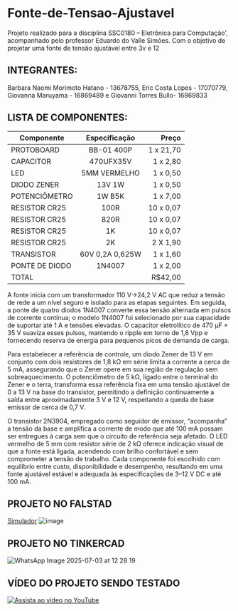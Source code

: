 # Fonte-de-Tensao-Ajustavel
Projeto realizado para a disciplina SSC0180 – Eletrônica para Computação', acompanhado pelo professor Eduardo do Valle Simões. Com o objetivo de projetar uma fonte de tensão ajustável entre 3v e 12

## INTEGRANTES:
Barbara Naomi Morimoto Hatano - 13678755, Eric Costa Lopes - 17070779, Giovanna Maruyama - 16869489 e Giovanni Torres Bullo- 16869833

## LISTA DE COMPONENTES:
| Componente      |     Especificação       | Preço
| -------------   |:-------------:          | -----:|
|PROTOBOARD        |BB-01 400P            | 1 x 21,70
|CAPACITOR       | 470UFX35V            | 1 x 2,80 |
| LED        | 5MM VERMELHO            |  1 x 0,50 |
| DIODO ZENER   | 13V 1W            |  1 x 0,50|
| POTENCIÔMETRO        |  1W B5K                | 1 x 7,00 |
| RESISTOR CR25  | 100R               | 10 x 0,07 |
| RESISTOR CR25| 820R                |  10 x 0,07 |
| RESISTOR CR25  |  1K               |  10 x 0,07 |
| RESISTOR CR25  | 2K              | 2 X 1,90 |
| TRANSISTOR  |60V 0,2A 0,625W      | 1 x 1,60 |
| PONTE DE DIODO  |1N4007     | 1 x 2,00 |
| TOTAL  |             |   R$42,00 |

 A fonte inicia com um transformador 110 V→24,2 V AC que reduz a tensão de rede a um nível seguro e isolado para as etapas seguintes. Em seguida, a ponte de quatro diodos 1N4007 converte essa tensão alternada em pulsos de corrente contínua; o modelo 1N4007 foi selecionado por sua capacidade de suportar até 1 A e tensões elevadas. O capacitor eletrolítico de 470 µF × 35 V suaviza esses pulsos, mantendo o ripple em torno de 1,8 Vpp e fornecendo reserva de energia para pequenos picos de demanda de carga.

Para estabelecer a referência de controle, um diodo Zener de 13 V em conjunto com dois resistores de 1,8 kΩ em série limita a corrente a cerca de 5 mA, assegurando que o Zener opere em sua região de regulação sem sobreaquecimento. O potenciômetro de 5 kΩ, ligado entre o terminal do Zener e o terra, transforma essa referência fixa em uma tensão ajustável de 0 a 13 V na base do transistor, permitindo a definição continuamente a saída entre aproximadamente 3 V e 12 V, respeitando a queda de base emissor de cerca de 0,7 V.

O transistor 2N3904, empregado como seguidor de emissor, “acompanha” a tensão da base e amplifica a corrente de modo que até 100 mA possam ser entregues à carga sem que o circuito de referência seja afetado. O LED vermelho de 5 mm com resistor série de 2 kΩ oferece indicação visual de que a fonte está ligada, acendendo com brilho confortável e sem comprometer a tensão de trabalho. Cada componente foi escolhido com equilíbrio entre custo, disponibilidade e desempenho, resultando em uma fonte ajustável estável e adequada às especificações de 3–12 V DC e até 100 mA.

## PROJETO NO FALSTAD
[Simulador](https://tinyurl.com/2d3v64pt)
![image](https://github.com/user-attachments/assets/5a136009-01c2-4e80-82cc-9129bee18d15)



## PROJETO NO TINKERCAD
![WhatsApp Image 2025-07-03 at 12 28 19](https://github.com/user-attachments/assets/9f044a7b-a746-420a-9315-0b6ec314d7ee)

## VÍDEO DO PROJETO SENDO TESTADO
[![Assista ao vídeo no YouTube](https://img.youtube.com/vi/HnunIId9lDY/0.jpg)](https://youtu.be/HnunIId9lDY)

